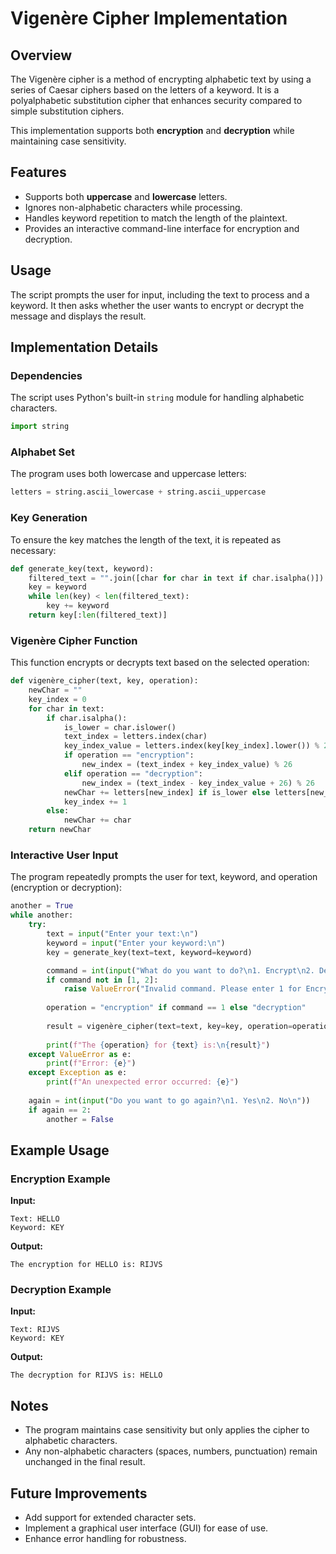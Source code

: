 # Vigenère Cipher Implementation

## Overview
The Vigenère cipher is a method of encrypting alphabetic text by using a series of Caesar ciphers based on the letters of a keyword. It is a polyalphabetic substitution cipher that enhances security compared to simple substitution ciphers.

This implementation supports both **encryption** and **decryption** while maintaining case sensitivity.

## Features
- Supports both **uppercase** and **lowercase** letters.
- Ignores non-alphabetic characters while processing.
- Handles keyword repetition to match the length of the plaintext.
- Provides an interactive command-line interface for encryption and decryption.

## Usage
The script prompts the user for input, including the text to process and a keyword. It then asks whether the user wants to encrypt or decrypt the message and displays the result.

## Implementation Details

### Dependencies
The script uses Python's built-in `string` module for handling alphabetic characters.

```python
import string
```

### Alphabet Set
The program uses both lowercase and uppercase letters:

```python
letters = string.ascii_lowercase + string.ascii_uppercase
```

### Key Generation
To ensure the key matches the length of the text, it is repeated as necessary:

```python
def generate_key(text, keyword):
    filtered_text = "".join([char for char in text if char.isalpha()])
    key = keyword
    while len(key) < len(filtered_text):
        key += keyword
    return key[:len(filtered_text)]
```

### Vigenère Cipher Function
This function encrypts or decrypts text based on the selected operation:

```python
def vigenère_cipher(text, key, operation):
    newChar = ""
    key_index = 0
    for char in text:
        if char.isalpha():
            is_lower = char.islower()
            text_index = letters.index(char)
            key_index_value = letters.index(key[key_index].lower()) % 26
            if operation == "encryption":
                new_index = (text_index + key_index_value) % 26
            elif operation == "decryption":
                new_index = (text_index - key_index_value + 26) % 26
            newChar += letters[new_index] if is_lower else letters[new_index].upper()
            key_index += 1
        else:
            newChar += char
    return newChar
```

### Interactive User Input
The program repeatedly prompts the user for text, keyword, and operation (encryption or decryption):

```python
another = True
while another:
    try:
        text = input("Enter your text:\n")
        keyword = input("Enter your keyword:\n")
        key = generate_key(text=text, keyword=keyword)

        command = int(input("What do you want to do?\n1. Encrypt\n2. Decrypt\n"))
        if command not in [1, 2]:
            raise ValueError("Invalid command. Please enter 1 for Encrypt or 2 for Decrypt.")
        
        operation = "encryption" if command == 1 else "decryption"
        
        result = vigenère_cipher(text=text, key=key, operation=operation)
        
        print(f"The {operation} for {text} is:\n{result}")
    except ValueError as e:
        print(f"Error: {e}")
    except Exception as e:
        print(f"An unexpected error occurred: {e}")
    
    again = int(input("Do you want to go again?\n1. Yes\n2. No\n"))
    if again == 2:
        another = False
```

## Example Usage
### Encryption Example
**Input:**
```
Text: HELLO
Keyword: KEY
```
**Output:**
```
The encryption for HELLO is: RIJVS
```

### Decryption Example
**Input:**
```
Text: RIJVS
Keyword: KEY
```
**Output:**
```
The decryption for RIJVS is: HELLO
```

## Notes
- The program maintains case sensitivity but only applies the cipher to alphabetic characters.
- Any non-alphabetic characters (spaces, numbers, punctuation) remain unchanged in the final result.

## Future Improvements
- Add support for extended character sets.
- Implement a graphical user interface (GUI) for ease of use.
- Enhance error handling for robustness.

